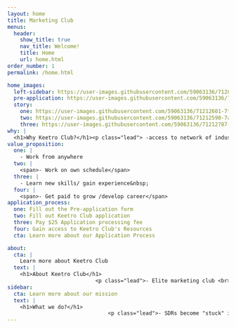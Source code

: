 ```yaml
---
layout: home
title: Marketing Club
menus:
  header:
    show_title: true
    nav_title: Welcome!
    title: Home
    url: home.html
order_number: 1
permalink: /home.html

home_images:
  left-sidebar: https://user-images.githubusercontent.com/59063136/71206821-6085bd80-225a-11ea-9435-4a40c5b5920b.jpg
  pre-application: https://user-images.githubusercontent.com/59063136/71206776-3b914a80-225a-11ea-9448-4b1abad9b5d9.jpg"
  story:
    one: https://user-images.githubusercontent.com/59063136/71212601-7f8a4c80-2266-11ea-81c9-c36aa90fbed7.png
    two: https://user-images.githubusercontent.com/59063136/71212590-7a2d0200-2266-11ea-905b-6af58ca41c70.png
    three: https://user-images.githubusercontent.com/59063136/71212787-e9a2f180-2266-11ea-88f1-42564c78d2eb.png
why: |
  <h1>Why Keetro Club?</h1><p class="lead"> -access to network of industry professionals</p>
value_proposition:
  one: |
    - Work from anywhere
  two: |
    <span>- Work on own schedule</span>
  three: |
    - Learn new skills/ gain experience&nbsp;
  four: |
    <span>- Get paid to grow /develop career</span>
application_process:
  one: Fill out the Pre-application form
  two: Fill out Keetro Club application
  three: Pay $25 Application processing fee
  four: Gain access to Keetro Club's Resources
  cta: Learn more about our Application Process

about:
  cta: |
    Learn more about Keetro Club
  text: |
    <h1>About Keetro Club</h1>
                            <p class="lead">- Elite marketing club <br>- Non-profit organization. <br>- Platform to network with industry professionals <br>- Providing growth and development opportunities for SDRs<br><br></p>
sidebar:
  cta: Learn more about our mission
  text: |
    <h1>What we do?</h1>
                                <p class="lead">- SDRs become "stuck" in current career<br>- Lack of growth opportunities/ career advancement<br>- KC provides opportunities to grow and develop skillset<br></p>
---
```

